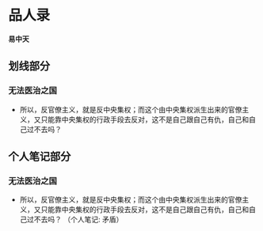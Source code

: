 # 品人录

 **易中天**


## 划线部分


### 无法医治之国

* 所以，反官僚主义，就是反中央集权；而这个由中央集权派生出来的官僚主义，又只能靠中央集权的行政手段去反对，这不是自己跟自己有仇，自己和自己过不去吗？


## 个人笔记部分


### 无法医治之国

* 所以，反官僚主义，就是反中央集权；而这个由中央集权派生出来的官僚主义，又只能靠中央集权的行政手段去反对，这不是自己跟自己有仇，自己和自己过不去吗？  （个人笔记: 矛盾）

